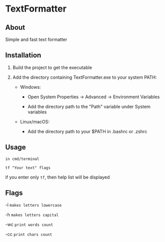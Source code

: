 # TextFormatter
## About 
Simple and fast text formatter

## Installation

1. Build the project to get the executable

2. Add the directory containing TextFormatter.exe to your system PATH:
    - Windows:
        - Open System Properties → Advanced → Environment Variables

        - Add the directory path to the "Path" variable under System variables

    - Linux/macOS:
        - Add the directory path to your $PATH in .bashrc or .zshrc

## Usage
    in cmd/terminal

```tf "Your text" flags```

if you enter only ```tf```, then help list will be displayed

## Flags
-l    ```makes letters lowercase```

-h    ```makes letters capital```

-wc   ```print words count```

-cc   ```print chars count```
